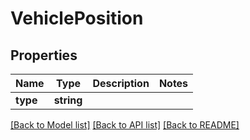 # VehiclePosition

## Properties
Name | Type | Description | Notes
------------ | ------------- | ------------- | -------------
**type** | **string** |  | 

[[Back to Model list]](../../README.md#documentation-for-models) [[Back to API list]](../../README.md#documentation-for-api-endpoints) [[Back to README]](../../README.md)

